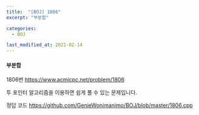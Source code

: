 ```yaml
---
title:  "[BOJ] 1806"
excerpt: "부분합"

categories:
  - BOJ

last_modified_at: 2021-02-14
---
```


#### 부분합

1806번 <https://www.acmicpc.net/problem/1806>

투 포인터 알고리즘을 이용하면 쉽게 풀 수 있는 문제입니다.

정답 코드 <https://github.com/GenieWonimanimo/BOJ/blob/master/1806.cpp>